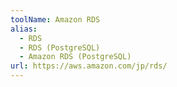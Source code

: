```yaml
---
toolName: Amazon RDS
alias:
  - RDS
  - RDS (PostgreSQL)
  - Amazon RDS (PostgreSQL)
url: https://aws.amazon.com/jp/rds/
---
```


